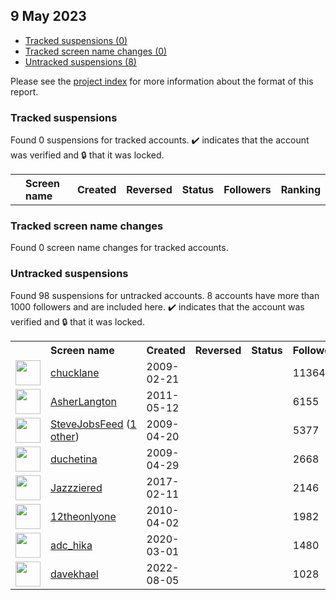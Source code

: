 ##  9 May 2023

* [Tracked suspensions (0)](#tracked-suspensions)
* [Tracked screen name changes (0)](#tracked-screen-name-changes)
* [Untracked suspensions (8)](#untracked-suspensions)

Please see the [project index](https://github.com/travisbrown/twitter-watch) for more information about the format of this report.

### Tracked suspensions

Found 0 suspensions for tracked accounts.
  ✔️ indicates that the account was verified and 🔒 that it was locked.

<table>
    <tr>
        <th></th>
        <th align="left">Screen name</th>
        <th align="left">Created</th>
        <th align="left">Reversed</th>
        <th align="left">Status</th>
        <th align="left">Followers</th>
        <th align="left">Ranking</th></tr>
    </tr></table>

### Tracked screen name changes

Found 0 screen name changes for tracked accounts.

### Untracked suspensions

Found 98 suspensions for untracked accounts.
8 accounts have more than 1000 followers and are included here.
  ✔️ indicates that the account was verified and 🔒 that it was locked.

<table>
    <tr>
        <th></th>
        <th align="left">Screen name</th>
        <th align="left">Created</th>
        <th align="left">Reversed</th>
        <th align="left">Status</th>
        <th align="left">Followers</th>
    </tr>
        <tr>
            <td><a href="https://twitter.com/intent/user?user_id=21469851">
                <img src="https://pbs.twimg.com/profile_images/1596530515317870592/UPYVUTZM_normal.jpg" width="40px" height="40px" align="center"/></a>
            </td>
            <td>
                <a href="https://twitter.com/chucklane">chucklane</a></td>
            <td>2009-02-21</td>
            <td></td>
            <td align="center"></td>
            <td>11364</td>
        </tr>
        <tr>
            <td><a href="https://twitter.com/intent/user?user_id=297147448">
                <img src="https://pbs.twimg.com/profile_images/1485642359069151232/M8XDrV4e_normal.jpg" width="40px" height="40px" align="center"/></a>
            </td>
            <td>
                <a href="https://twitter.com/AsherLangton">AsherLangton</a></td>
            <td>2011-05-12</td>
            <td></td>
            <td align="center"></td>
            <td>6155</td>
        </tr>
        <tr>
            <td><a href="https://twitter.com/intent/user?user_id=33434888">
                <img src="https://pbs.twimg.com/profile_images/651850035605446656/x5wmUe9G_normal.png" width="40px" height="40px" align="center"/></a>
            </td>
            <td>
                <a href="https://twitter.com/SteveJobsFeed">SteveJobsFeed</a>&nbsp;(<a href="https://api.memory.lol/v1/tw/id/33434888">1 other</a>)&nbsp;</td>
            <td>2009-04-20</td>
            <td></td>
            <td align="center"></td>
            <td>5377</td>
        </tr>
        <tr>
            <td><a href="https://twitter.com/intent/user?user_id=36378448">
                <img src="https://pbs.twimg.com/profile_images/838084815/26_1__normal.jpg" width="40px" height="40px" align="center"/></a>
            </td>
            <td>
                <a href="https://twitter.com/duchetina">duchetina</a></td>
            <td>2009-04-29</td>
            <td></td>
            <td align="center"></td>
            <td>2668</td>
        </tr>
        <tr>
            <td><a href="https://twitter.com/intent/user?user_id=830283595231014914">
                <img src="https://pbs.twimg.com/profile_images/1337193527248220161/RiWyEADy_normal.jpg" width="40px" height="40px" align="center"/></a>
            </td>
            <td>
                <a href="https://twitter.com/Jazzziered">Jazzziered</a></td>
            <td>2017-02-11</td>
            <td></td>
            <td align="center"></td>
            <td>2146</td>
        </tr>
        <tr>
            <td><a href="https://twitter.com/intent/user?user_id=128999505">
                <img src="https://pbs.twimg.com/profile_images/1200332856444235776/h7_TJF0n_normal.jpg" width="40px" height="40px" align="center"/></a>
            </td>
            <td>
                <a href="https://twitter.com/12theonlyone">12theonlyone</a></td>
            <td>2010-04-02</td>
            <td></td>
            <td align="center"></td>
            <td>1982</td>
        </tr>
        <tr>
            <td><a href="https://twitter.com/intent/user?user_id=1234255698097319939">
                <img src="https://pbs.twimg.com/profile_images/1592620924636897280/k9t2vHLM_normal.jpg" width="40px" height="40px" align="center"/></a>
            </td>
            <td>
                <a href="https://twitter.com/adc_hika">adc_hika</a></td>
            <td>2020-03-01</td>
            <td></td>
            <td align="center"></td>
            <td>1480</td>
        </tr>
        <tr>
            <td><a href="https://twitter.com/intent/user?user_id=1555695911405203456">
                <img src="https://pbs.twimg.com/profile_images/1569583761804640256/Fbcayhyv_normal.jpg" width="40px" height="40px" align="center"/></a>
            </td>
            <td>
                <a href="https://twitter.com/davekhael">davekhael</a></td>
            <td>2022-08-05</td>
            <td></td>
            <td align="center"></td>
            <td>1028</td>
        </tr></table>
